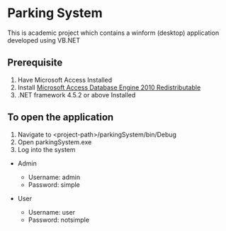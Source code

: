 # Parking System
This is academic project which contains a winform (desktop) application developed using VB.NET

## Prerequisite
1. Have Microsoft Access Installed
2. Install [Microsoft Access Database Engine 2010 Redistributable](https://www.microsoft.com/en-us/download/details.aspx?id=13255)
3. .NET framework 4.5.2 or above Installed

## To open the application
1. Navigate to \<project-path>/parkingSystem/bin/Debug
2. Open parkingSystem.exe
3. Log into the system
  - Admin
    - Username: admin
    - Password: simple
    
  - User
    - Username: user
    - Password: notsimple
